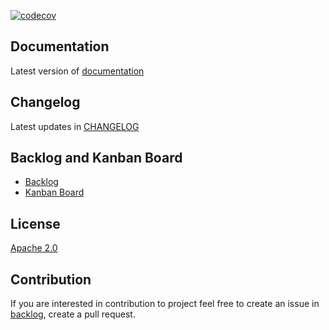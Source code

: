 [![codecov](https://codecov.io/gh/odahu/odahu-flow/branch/develop/graph/badge.svg)](https://codecov.io/gh/odahu/odahu-flow)

## Documentation

Latest version of [documentation](https://docs.odahu.org/about.html) 

## Changelog
Latest updates in [CHANGELOG](https://docs.odahu.org/ref_changelog.html)

## Backlog and Kanban Board
* [Backlog](https://github.com/odahu/odahu/issues)
* [Kanban Board](https://github.com/orgs/odahu/projects/1)

## License
[Apache 2.0](LICENSE)

## Contribution
If you are interested in contribution to project feel free to create an issue in [backlog](https://github.com/odahu/odahu/issues), create a pull request.
